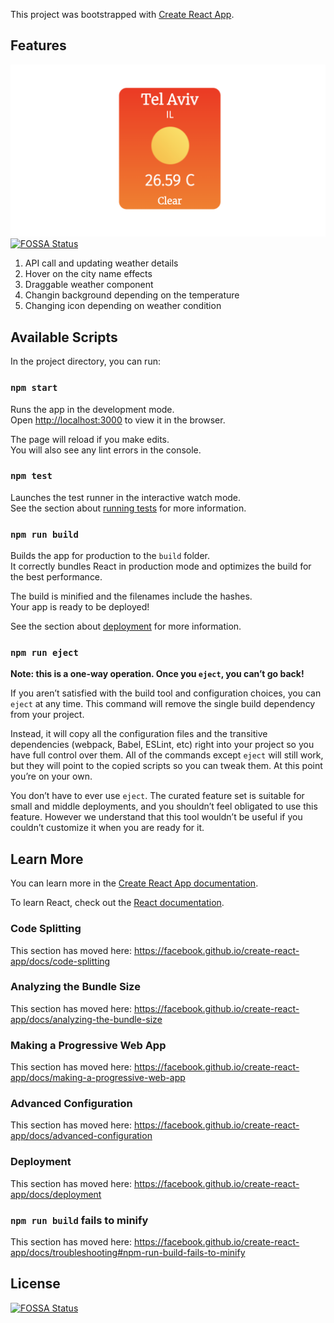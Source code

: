 This project was bootstrapped with [Create React App](https://github.com/facebook/create-react-app).

## Features

![screenshot](https://github.com/arielkru/weather-app/blob/master/Screen%20Shot%202020-08-01%20at%2023.55.52.png)
[![FOSSA Status](https://app.fossa.com/api/projects/git%2Bgithub.com%2Farielkru%2Fweather-app.svg?type=shield)](https://app.fossa.com/projects/git%2Bgithub.com%2Farielkru%2Fweather-app?ref=badge_shield)

1. API call and updating weather details
2. Hover on the city name effects
3. Draggable weather component
4. Changin background depending on the temperature
5. Changing icon depending on weather condition

## Available Scripts

In the project directory, you can run:

### `npm start`

Runs the app in the development mode.<br />
Open [http://localhost:3000](http://localhost:3000) to view it in the browser.

The page will reload if you make edits.<br />
You will also see any lint errors in the console.

### `npm test`

Launches the test runner in the interactive watch mode.<br />
See the section about [running tests](https://facebook.github.io/create-react-app/docs/running-tests) for more information.

### `npm run build`

Builds the app for production to the `build` folder.<br />
It correctly bundles React in production mode and optimizes the build for the best performance.

The build is minified and the filenames include the hashes.<br />
Your app is ready to be deployed!

See the section about [deployment](https://facebook.github.io/create-react-app/docs/deployment) for more information.

### `npm run eject`

**Note: this is a one-way operation. Once you `eject`, you can’t go back!**

If you aren’t satisfied with the build tool and configuration choices, you can `eject` at any time. This command will remove the single build dependency from your project.

Instead, it will copy all the configuration files and the transitive dependencies (webpack, Babel, ESLint, etc) right into your project so you have full control over them. All of the commands except `eject` will still work, but they will point to the copied scripts so you can tweak them. At this point you’re on your own.

You don’t have to ever use `eject`. The curated feature set is suitable for small and middle deployments, and you shouldn’t feel obligated to use this feature. However we understand that this tool wouldn’t be useful if you couldn’t customize it when you are ready for it.

## Learn More

You can learn more in the [Create React App documentation](https://facebook.github.io/create-react-app/docs/getting-started).

To learn React, check out the [React documentation](https://reactjs.org/).

### Code Splitting

This section has moved here: https://facebook.github.io/create-react-app/docs/code-splitting

### Analyzing the Bundle Size

This section has moved here: https://facebook.github.io/create-react-app/docs/analyzing-the-bundle-size

### Making a Progressive Web App

This section has moved here: https://facebook.github.io/create-react-app/docs/making-a-progressive-web-app

### Advanced Configuration

This section has moved here: https://facebook.github.io/create-react-app/docs/advanced-configuration

### Deployment

This section has moved here: https://facebook.github.io/create-react-app/docs/deployment

### `npm run build` fails to minify

This section has moved here: https://facebook.github.io/create-react-app/docs/troubleshooting#npm-run-build-fails-to-minify


## License
[![FOSSA Status](https://app.fossa.com/api/projects/git%2Bgithub.com%2Farielkru%2Fweather-app.svg?type=large)](https://app.fossa.com/projects/git%2Bgithub.com%2Farielkru%2Fweather-app?ref=badge_large)